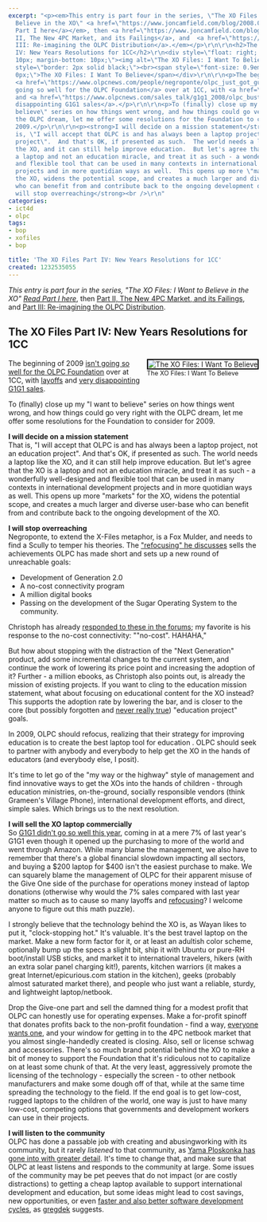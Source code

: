```yaml
---
excerpt: "<p><em>This entry is part four in the series, \"The XO Files: I Want to
  Believe in the XO\" <a href=\"https://www.joncamfield.com/blog/2008.09/i-want-to-believe.html\">Read
  Part I here</a></em>, then <a href=\"https://www.joncamfield.com/blog/2008.09/the-xo-files-part-ii-the-new-4.html\">Part
  II, The New 4PC Market, and its Failings</a>, and  <a href=\"https://www.joncamfield.com/blog/2008.09/iwtb-part-iii-reimagining-the.html\">Part
  III: Re-imagining the OLPC Distribution</a>.</em></p>\r\n\r\n<h2>The XO Files Part
  IV: New Years Resolutions for 1CC</h2>\r\n<div style=\"float: right; margin-left:
  10px; margin-bottom: 10px;\"><img alt=\"The XO Files: I Want To Believe\" src=\"https://joncamfield.com//images/xo-files-i-want-to-believe_sm.jpg\"
  style=\"border: 2px solid black;\"><br><span style=\"font-size: 0.9em; margin-top:
  0px;\">The XO Files: I Want To Believe</span></div>\r\n\r\n<p>The beginning of 2009
  <a href=\"https://www.olpcnews.com/people/negroponte/olpc_just_got_gutted.html\">isn't
  going so well for the OLPC Foundation</a> over at 1CC, with <a href=\"https://www.olpcnews.com/people/leadership/give_one_gone_one_olpc_developer.html\">layoffs</a>
  and <a href=\"https://www.olpcnews.com/sales_talk/g1g1_2008/olpc_bust_g1g1_2008_sales.html\">very
  disappointing G1G1 sales</a>.</p>\r\n\r\n<p>To (finally) close up my \"I want to
  believe\" series on how things went wrong, and how things could go very right with
  the OLPC dream, let me offer some resolutions for the Foundation to consider for
  2009.</p>\r\n\r\n<p><strong>I will decide on a mission statement</strong><br />\r\nThat
  is, \"I will accept that OLPC is and has always been a laptop project, not an education
  project\".  And that's OK, if presented as such.  The world needs a laptop like
  the XO, and it can still help improve education.  But let's agree that the XO is
  a laptop and not an education miracle, and treat it as such - a wonderfully well-designed
  and flexible tool that can be used in many contexts in international development
  projects and in more quotidian ways as well.  This opens up more \"markets\" for
  the XO, widens the potential scope, and creates a much larger and diverse user-base
  who can benefit from and contribute back to the ongoing development of the XO.</p>\r\n\r\n<p><strong>I
  will stop overreaching</strong><br />\r\n"
categories:
- ict4d
- olpc
tags:
- bop
- xofiles
- bop

title: 'The XO Files Part IV: New Years Resolutions for 1CC'
created: 1232535055
---
```

<p><em>This entry is part four in the series, "The XO Files: I Want to Believe in the XO" <a href="https://www.joncamfield.com/blog/2008.09/i-want-to-believe.html">Read Part I here</a></em>, then <a href="https://www.joncamfield.com/blog/2008.09/the-xo-files-part-ii-the-new-4.html">Part II, The New 4PC Market, and its Failings</a>, and  <a href="https://www.joncamfield.com/blog/2008.09/iwtb-part-iii-reimagining-the.html">Part III: Re-imagining the OLPC Distribution</a>.</em></p>

<h2>The XO Files Part IV: New Years Resolutions for 1CC</h2>
<div style="float: right; margin-left: 10px; margin-bottom: 10px;"><img alt="The XO Files: I Want To Believe" src="https://joncamfield.com//images/xo-files-i-want-to-believe_sm.jpg" style="border: 2px solid black;"><br><span style="font-size: 0.9em; margin-top: 0px;">The XO Files: I Want To Believe</span></div>

<p>The beginning of 2009 <a href="https://www.olpcnews.com/people/negroponte/olpc_just_got_gutted.html">isn't going so well for the OLPC Foundation</a> over at 1CC, with <a href="https://www.olpcnews.com/people/leadership/give_one_gone_one_olpc_developer.html">layoffs</a> and <a href="https://www.olpcnews.com/sales_talk/g1g1_2008/olpc_bust_g1g1_2008_sales.html">very disappointing G1G1 sales</a>.</p>

<p>To (finally) close up my "I want to believe" series on how things went wrong, and how things could go very right with the OLPC dream, let me offer some resolutions for the Foundation to consider for 2009.</p>

<p><strong>I will decide on a mission statement</strong><br />
That is, "I will accept that OLPC is and has always been a laptop project, not an education project".  And that's OK, if presented as such.  The world needs a laptop like the XO, and it can still help improve education.  But let's agree that the XO is a laptop and not an education miracle, and treat it as such - a wonderfully well-designed and flexible tool that can be used in many contexts in international development projects and in more quotidian ways as well.  This opens up more "markets" for the XO, widens the potential scope, and creates a much larger and diverse user-base who can benefit from and contribute back to the ongoing development of the XO.</p>

<p><strong>I will stop overreaching</strong><br />
<!--break-->
Negroponte, to extend the X-Files metaphor, is a Fox Mulder, and needs to find a Scully to temper his theories.  The <a href="https://www.olpcnews.com/gallery/olpc-is-refocusing-for-2009.html">"refocusing" he discusses</a> sells the achievements OLPC has made short and sets up a new round of unreachable goals:</p>

<ul><li>Development of Generation 2.0 </li><li>A no-cost connectivity program</li><li>A million digital books</li><li>Passing on the development of the Sugar Operating System to the community.</li></ul>

<p>Christoph has already <a href="https://www.olpcnews.com/forum/index.php?topic=4228.0">responded to these in the forums</a>; my favorite is his response to the no-cost connectivity: ""no-cost". HAHAHA,"</p>

<p>But how about stopping with the distraction of the "Next Generation" product, add some incremental changes to the current system, and continue the work of lowering its price point and increasing the adoption of it?  Further - a million ebooks, as Christoph also points out, is already the mission of existing projects.  If you want to cling to the education mission statement, what about focusing on educational content for the XO instead?  This supports the adoption rate by lowering the bar, and is closer to the core (but possibly forgotten and <a href="https://www.olpcnews.com/implementation/plan/ivan_krstic_olpc_doe.html">never really true</a>) "education project" goals.  </p>

<p>In 2009, OLPC should refocus, realizing that their strategy for improving education is to create the best laptop tool for education .  OLPC should seek to partner with anybody and everybody to help get the XO in the hands of educators (and everybody else, I posit).</p>

<p>It's time to let go of the "my way or the highway" style of management and find innovative ways to get the XOs into the hands of children - through education ministries, on-the-ground, socially responsible vendors (think Grameen's Village Phone), international development efforts, and direct, simple sales.  Which brings us to the next resolution.</p>

<p><strong>I will sell the XO laptop commercially</strong><br />
So <a href="https://www.olpcnews.com/sales_talk/g1g1_2008/olpc_bust_g1g1_2008_sales.html">G1G1 didn't go so well this year</a>, coming in at a mere 7% of last year's G1G1 even though it opened up the purchasing to more of the world and went through Amazon.  While many blame the management, we also have to remember that there's a global financial slowdown impacting all sectors, and buying a $200 laptop for $400 isn't the easiest purchase to make.  We can squarely blame the management of OLPC for their apparent misuse of the Give One side of the purchase for operations money instead of laptop donations (otherwise why would the 7% sales compared with last year matter so much as to cause so many layoffs and <a href="https://www.olpcnews.com/gallery/olpc-is-refocusing-for-2009.html">refocusing</a>? I welcome anyone to figure out this math puzzle).</p>

<p>I strongly believe that the technology behind the XO is, as Wayan likes to put it, "clock-stopping hot."  It's valuable.  It's the best travel laptop on the market.  Make a new form factor for it, or at least an adultish color scheme, optionally bump up the specs a slight bit, ship it with Ubuntu or pure-RH boot/install USB sticks, and market it to international travelers, hikers (with an extra solar panel charging kit!), parents, kitchen warriors (it makes a great Internet/epicurious.com station in the kitchen), geeks (probably almost saturated market there), and people who just want a reliable, sturdy, and lightweight laptop/netbook.</p>

<p>Drop the Give-one part and sell the damned thing for a modest profit that OLPC can honestly use for operating expenses.  Make a for-profit spinoff that donates profits back to the non-profit foundation - find a way, <a href="https://www.olpcnews.com/implementation/plan/community_solutions_to_deployment_scale.html">everyone</a> <a href="https://www.olpcnews.com/commentary/press/one_laptop_per_adult_hp_1035nr.html">wants one</a>, and your window for getting in to the 4PC netbook market that you almost single-handedly created is closing.  Also, sell or license schwag and accessories.  There's so much brand potential behind the XO to make a bit of money to support the Foundation that it's ridiculous not to capitalize on at least some chunk of that.  At the very least, aggressively promote the licensing of the technology - especially the screen - to other netbook manufacturers and make some dough off of that, while at the same time spreading the technology to the field.  If the end goal is to get low-cost, rugged laptops to the children of the world, one way is just to have many low-cost, competing options that governments and development workers can use in their projects.</p>

<p><strong>I will listen to the community</strong><br />
OLPC has done a passable job with creating and abusingworking with its community, but it rarely <em>listened</em> to that community, as <a href="https://www.olpcnews.com/implementation/plan/community_solutions_to_deployment_scale.html">Yama Ploskonka has gone into with greater detail</a>.  It's time to change that, and make sure that OLPC at least listens and responds to the community at large.  Some issues of the community may be pet peeves that do not impact (or are costly distractions) to getting a cheap laptop available to support international development and education, but some ideas might lead to cost savings, new opportunities, or even <a href="https://gregdek.livejournal.com/43698.html">faster and also better software development cycles</a>, as <a href="https://gregdek.livejournal.com/43698.html">gregdek</a> suggests.</p>
